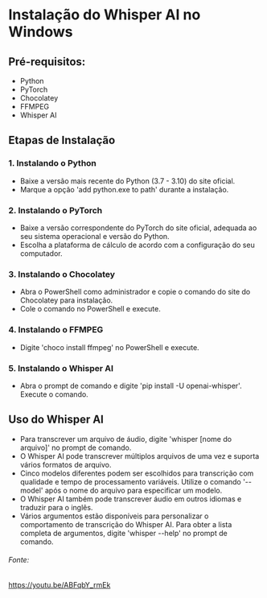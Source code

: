 # Instalação do Whisper AI no Windows

## Pré-requisitos:

- Python
- PyTorch
- Chocolatey
- FFMPEG
- Whisper AI

## Etapas de Instalação

### 1. Instalando o Python
- Baixe a versão mais recente do Python (3.7 - 3.10) do site oficial.
- Marque a opção 'add python.exe to path' durante a instalação.

### 2. Instalando o PyTorch
- Baixe a versão correspondente do PyTorch do site oficial, adequada ao seu sistema operacional e versão do Python.
- Escolha a plataforma de cálculo de acordo com a configuração do seu computador.

### 3. Instalando o Chocolatey
- Abra o PowerShell como administrador e copie o comando do site do Chocolatey para instalação.
- Cole o comando no PowerShell e execute.

### 4. Instalando o FFMPEG
- Digite 'choco install ffmpeg' no PowerShell e execute.

### 5. Instalando o Whisper AI
- Abra o prompt de comando e digite 'pip install -U openai-whisper'. Execute o comando.

## Uso do Whisper AI

- Para transcrever um arquivo de áudio, digite 'whisper [nome do arquivo]' no prompt de comando.
- O Whisper AI pode transcrever múltiplos arquivos de uma vez e suporta vários formatos de arquivo.
- Cinco modelos diferentes podem ser escolhidos para transcrição com qualidade e tempo de processamento variáveis. Utilize o comando '--model' após o nome do arquivo para especificar um modelo.
- O Whisper AI também pode transcrever áudio em outros idiomas e traduzir para o inglês.
- Vários argumentos estão disponíveis para personalizar o comportamento de transcrição do Whisper AI. Para obter a lista completa de argumentos, digite 'whisper --help' no prompt de comando.

###### Fonte: 
https://youtu.be/ABFqbY_rmEk
